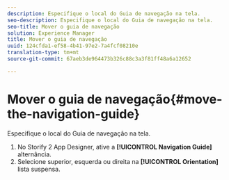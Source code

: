 ```yaml
---
description: Especifique o local do Guia de navegação na tela.
seo-description: Especifique o local do Guia de navegação na tela.
seo-title: Mover o guia de navegação
solution: Experience Manager
title: Mover o guia de navegação
uuid: 124cfda1-ef58-4b41-97e2-7a4fcf08210e
translation-type: tm+mt
source-git-commit: 67aeb3de964473b326c88c3a3f81ff48a6a12652

---
```



# Mover o guia de navegação{#move-the-navigation-guide}

Especifique o local do Guia de navegação na tela.

1. No Storify 2 App Designer, ative a **[!UICONTROL Navigation Guide]** alternância.
1. Selecione superior, esquerda ou direita na **[!UICONTROL Orientation]** lista suspensa.
